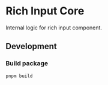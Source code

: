 # Rich Input Core

Internal logic for rich input component.

## Development

### Build package
```
pnpm build
```